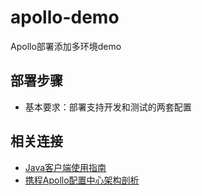 # apollo-demo
Apollo部署添加多环境demo

## 部署步骤
- 基本要求：部署支持开发和测试的两套配置


## 相关连接
- [Java客户端使用指南](https://github.com/ctripcorp/apollo/wiki)
- [携程Apollo配置中心架构剖析](https://mp.weixin.qq.com/s/-hUaQPzfsl9Lm3IqQW3VDQ)
